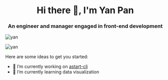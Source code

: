 <h1 align="center">Hi there 👋, I'm Yan Pan</h1>

<h3 align="center">An engineer and manager engaged in front-end development</h3>

![yan](https://komarev.com/ghpvc/?username=yanpanmichael)

![yan](https://github-readme-stats.vercel.app/api?username=yanpanmichael&show_icons=true)

Here are some ideas to get you started:

- 🔭 I’m currently working on [astart-cli](https://github.com/YanPanMichael/astart-cli)
- 🌱 I’m currently learning data visualization


<!--
**YanPanMichael/yanpanmichael** is a ✨ _special_ ✨ repository because its `README.md` (this file) appears on your GitHub profile.

Here are some ideas to get you started:

- 🔭 I’m currently working on ...
- 🌱 I’m currently learning ...
- 👯 I’m looking to collaborate on ...
- 🤔 I’m looking for help with ...
- 💬 Ask me about ...
- 📫 How to reach me: ...
- 😄 Pronouns: ...
- ⚡ Fun fact: ...
-->
